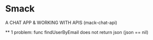 # Smack
A CHAT APP &amp; WORKING WITH APIS (mack-chat-api)

** 1 problem: func findUserByEmail does not return json (json == nil) 
